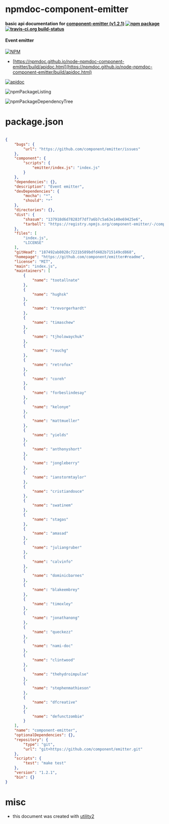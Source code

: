 # npmdoc-component-emitter

#### basic api documentation for  [component-emitter (v1.2.1)](https://github.com/component/emitter#readme)  [![npm package](https://img.shields.io/npm/v/npmdoc-component-emitter.svg?style=flat-square)](https://www.npmjs.org/package/npmdoc-component-emitter) [![travis-ci.org build-status](https://api.travis-ci.org/npmdoc/node-npmdoc-component-emitter.svg)](https://travis-ci.org/npmdoc/node-npmdoc-component-emitter)

#### Event emitter

[![NPM](https://nodei.co/npm/component-emitter.png?downloads=true&downloadRank=true&stars=true)](https://www.npmjs.com/package/component-emitter)

- [https://npmdoc.github.io/node-npmdoc-component-emitter/build/apidoc.html](https://npmdoc.github.io/node-npmdoc-component-emitter/build/apidoc.html)

[![apidoc](https://npmdoc.github.io/node-npmdoc-component-emitter/build/screenCapture.buildCi.browser.%252Ftmp%252Fbuild%252Fapidoc.html.png)](https://npmdoc.github.io/node-npmdoc-component-emitter/build/apidoc.html)

![npmPackageListing](https://npmdoc.github.io/node-npmdoc-component-emitter/build/screenCapture.npmPackageListing.svg)

![npmPackageDependencyTree](https://npmdoc.github.io/node-npmdoc-component-emitter/build/screenCapture.npmPackageDependencyTree.svg)



# package.json

```json

{
    "bugs": {
        "url": "https://github.com/component/emitter/issues"
    },
    "component": {
        "scripts": {
            "emitter/index.js": "index.js"
        }
    },
    "dependencies": {},
    "description": "Event emitter",
    "devDependencies": {
        "mocha": "*",
        "should": "*"
    },
    "directories": {},
    "dist": {
        "shasum": "137918d6d78283f7df7a6b7c5a63e140e69425e6",
        "tarball": "https://registry.npmjs.org/component-emitter/-/component-emitter-1.2.1.tgz"
    },
    "files": [
        "index.js",
        "LICENSE"
    ],
    "gitHead": "187492ab8028c7221b589bdfd482b715149cd868",
    "homepage": "https://github.com/component/emitter#readme",
    "license": "MIT",
    "main": "index.js",
    "maintainers": [
        {
            "name": "tootallnate"
        },
        {
            "name": "hughsk"
        },
        {
            "name": "trevorgerhardt"
        },
        {
            "name": "timaschew"
        },
        {
            "name": "tjholowaychuk"
        },
        {
            "name": "rauchg"
        },
        {
            "name": "retrofox"
        },
        {
            "name": "coreh"
        },
        {
            "name": "forbeslindesay"
        },
        {
            "name": "kelonye"
        },
        {
            "name": "mattmueller"
        },
        {
            "name": "yields"
        },
        {
            "name": "anthonyshort"
        },
        {
            "name": "jongleberry"
        },
        {
            "name": "ianstormtaylor"
        },
        {
            "name": "cristiandouce"
        },
        {
            "name": "swatinem"
        },
        {
            "name": "stagas"
        },
        {
            "name": "amasad"
        },
        {
            "name": "juliangruber"
        },
        {
            "name": "calvinfo"
        },
        {
            "name": "dominicbarnes"
        },
        {
            "name": "blakeembrey"
        },
        {
            "name": "timoxley"
        },
        {
            "name": "jonathanong"
        },
        {
            "name": "queckezz"
        },
        {
            "name": "nami-doc"
        },
        {
            "name": "clintwood"
        },
        {
            "name": "thehydroimpulse"
        },
        {
            "name": "stephenmathieson"
        },
        {
            "name": "dfcreative"
        },
        {
            "name": "defunctzombie"
        }
    ],
    "name": "component-emitter",
    "optionalDependencies": {},
    "repository": {
        "type": "git",
        "url": "git+https://github.com/component/emitter.git"
    },
    "scripts": {
        "test": "make test"
    },
    "version": "1.2.1",
    "bin": {}
}
```



# misc
- this document was created with [utility2](https://github.com/kaizhu256/node-utility2)
